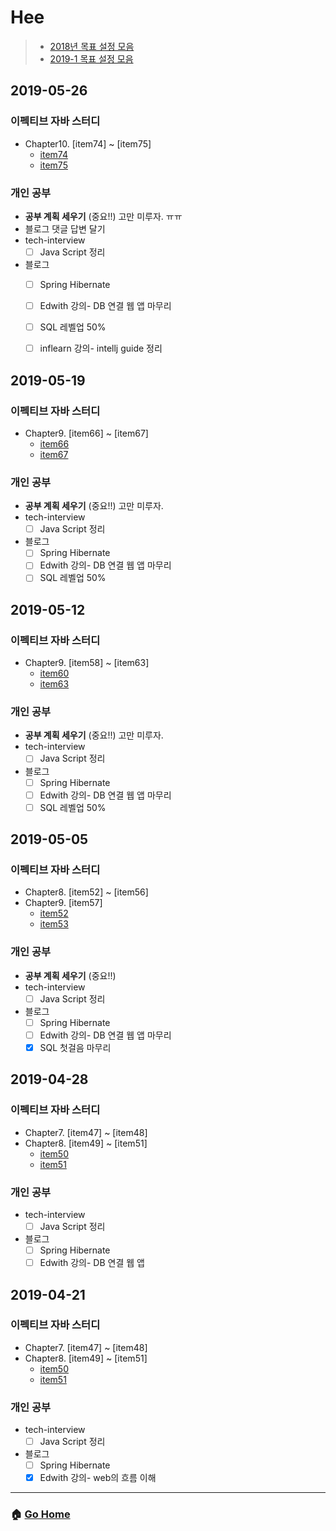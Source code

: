 # Hee

> - [2018년 목표 설정 모음](/hee/2018-goals.md)
> - [2019-1 목표 설정 모음](/hee/2019-1-goals.md)

## 2019-05-26
### 이펙티브 자바 스터디 
- Chapter10. [item74] ~ [item75]
    - [item74](https://github.com/WeareSoft/wwl/blob/master/EffectiveJava3E/chapter10/item74.md)
    - [item75](https://github.com/WeareSoft/wwl/blob/master/EffectiveJava3E/chapter10/item75.md)

### 개인 공부 
- **공부 계획 세우기** (중요!!) 고만 미루자. ㅠㅠ
- 블로그 댓글 답변 달기
- tech-interview
  - [ ] Java Script 정리
- 블로그
  - [ ] Spring Hibernate
  - [ ] Edwith 강의- DB 연결 웹 앱 마무리
  - [ ] SQL 레벨업 50%
  - [ ] inflearn 강의- intellj guide 정리 
  

## 2019-05-19
### 이펙티브 자바 스터디 
- Chapter9. [item66] ~ [item67]
    - [item66](https://github.com/WeareSoft/wwl/blob/master/EffectiveJava3E/chapter09/item66.md)
    - [item67](https://github.com/WeareSoft/wwl/blob/master/EffectiveJava3E/chapter09/item67.md)

### 개인 공부 
- **공부 계획 세우기** (중요!!) 고만 미루자.
- tech-interview
  - [ ] Java Script 정리
- 블로그
  - [ ] Spring Hibernate
  - [ ] Edwith 강의- DB 연결 웹 앱 마무리
  - [ ] SQL 레벨업 50%
  
## 2019-05-12
### 이펙티브 자바 스터디 
- Chapter9. [item58] ~ [item63]
    - [item60](https://github.com/WeareSoft/wwl/blob/master/EffectiveJava3E/chapter09/item60.md)
    - [item63](https://github.com/WeareSoft/wwl/blob/master/EffectiveJava3E/chapter09/item63.md)

### 개인 공부 
- **공부 계획 세우기** (중요!!) 고만 미루자.
- tech-interview
  - [ ] Java Script 정리
- 블로그
  - [ ] Spring Hibernate
  - [ ] Edwith 강의- DB 연결 웹 앱 마무리
  - [ ] SQL 레벨업 50%
  
## 2019-05-05
### 이펙티브 자바 스터디 
- Chapter8. [item52] ~ [item56]
- Chapter9. [item57]
    - [item52](https://github.com/WeareSoft/wwl/blob/master/EffectiveJava3E/chapter08/item52.md)
    - [item53](https://github.com/WeareSoft/wwl/blob/master/EffectiveJava3E/chapter08/item53.md)

### 개인 공부 
- **공부 계획 세우기** (중요!!)
- tech-interview
  - [ ] Java Script 정리
- 블로그
  - [ ] Spring Hibernate
  - [ ] Edwith 강의- DB 연결 웹 앱 마무리
  - [x] SQL 첫걸음 마무리 

## 2019-04-28
### 이펙티브 자바 스터디 
- Chapter7. [item47] ~ [item48]
- Chapter8. [item49] ~ [item51]
    - [item50](https://github.com/WeareSoft/wwl/blob/master/EffectiveJava3E/chapter08/item50.md)
    - [item51](https://github.com/WeareSoft/wwl/blob/master/EffectiveJava3E/chapter08/item51.md)

### 개인 공부 
- tech-interview
  - [ ] Java Script 정리
- 블로그
  - [ ] Spring Hibernate
  - [ ] Edwith 강의- DB 연결 웹 앱

## 2019-04-21
### 이펙티브 자바 스터디 
- Chapter7. [item47] ~ [item48]
- Chapter8. [item49] ~ [item51]
    - [item50](https://github.com/WeareSoft/wwl/blob/master/EffectiveJava3E/chapter08/item50.md)
    - [item51](https://github.com/WeareSoft/wwl/blob/master/EffectiveJava3E/chapter08/item51.md)
    
### 개인 공부 
- tech-interview
  - [ ] Java Script 정리
- 블로그
  - [ ] Spring Hibernate
  - [x] Edwith 강의- web의 흐름 이해
  
---

### :house: [Go Home](https://github.com/WeareSoft/WWL)
